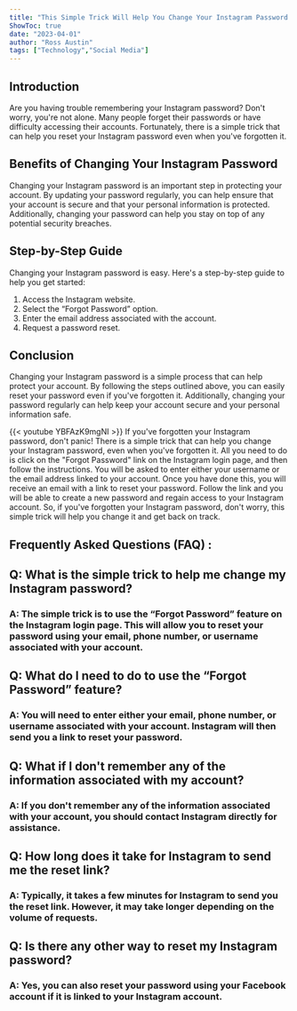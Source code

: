 ```yaml
---
title: "This Simple Trick Will Help You Change Your Instagram Password Even When You've Forgotten It!"
ShowToc: true 
date: "2023-04-01"
author: "Ross Austin" 
tags: ["Technology","Social Media"]
---
```

## Introduction

Are you having trouble remembering your Instagram password? Don't worry, you're not alone. Many people forget their passwords or have difficulty accessing their accounts. Fortunately, there is a simple trick that can help you reset your Instagram password even when you've forgotten it. 

## Benefits of Changing Your Instagram Password

Changing your Instagram password is an important step in protecting your account. By updating your password regularly, you can help ensure that your account is secure and that your personal information is protected. Additionally, changing your password can help you stay on top of any potential security breaches. 

## Step-by-Step Guide

Changing your Instagram password is easy. Here's a step-by-step guide to help you get started: 

1. Access the Instagram website.
2. Select the “Forgot Password” option.
3. Enter the email address associated with the account.
4. Request a password reset.

## Conclusion

Changing your Instagram password is a simple process that can help protect your account. By following the steps outlined above, you can easily reset your password even if you've forgotten it. Additionally, changing your password regularly can help keep your account secure and your personal information safe.

{{< youtube YBFAzK9mgNI >}} 
If you've forgotten your Instagram password, don't panic! There is a simple trick that can help you change your Instagram password, even when you've forgotten it. All you need to do is click on the "Forgot Password" link on the Instagram login page, and then follow the instructions. You will be asked to enter either your username or the email address linked to your account. Once you have done this, you will receive an email with a link to reset your password. Follow the link and you will be able to create a new password and regain access to your Instagram account. So, if you've forgotten your Instagram password, don't worry, this simple trick will help you change it and get back on track.

## Frequently Asked Questions (FAQ) :
<h2>Q: What is the simple trick to help me change my Instagram password?</h2>

<h3>A: The simple trick is to use the “Forgot Password” feature on the Instagram login page. This will allow you to reset your password using your email, phone number, or username associated with your account.</h3>

<h2>Q: What do I need to do to use the “Forgot Password” feature?</h2>

<h3>A: You will need to enter either your email, phone number, or username associated with your account. Instagram will then send you a link to reset your password.</h3>

<h2>Q: What if I don't remember any of the information associated with my account?</h2>

<h3>A: If you don't remember any of the information associated with your account, you should contact Instagram directly for assistance.</h3>

<h2>Q: How long does it take for Instagram to send me the reset link?</h2>

<h3>A: Typically, it takes a few minutes for Instagram to send you the reset link. However, it may take longer depending on the volume of requests.</h3>

<h2>Q: Is there any other way to reset my Instagram password?</h2>

<h3>A: Yes, you can also reset your password using your Facebook account if it is linked to your Instagram account.</h3>




